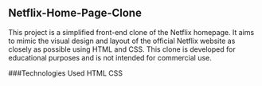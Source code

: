 ## Netflix-Home-Page-Clone
This project is a simplified front-end clone of the Netflix homepage. It aims to mimic the visual design and layout of the official Netflix website as closely as possible using HTML and CSS. This clone is developed for educational purposes and is not intended for commercial use.

###Technologies Used
HTML
CSS
